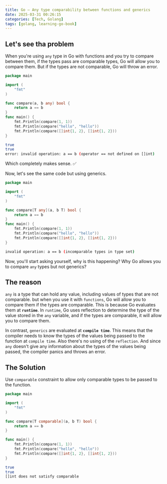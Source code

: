 ```yaml
---
title: Go — Any type comparability between functions and generics
date: 2025-03-31 00:26:15 
categories: [Tech, Golang]
tags: [golang, learning-go-book]
---
```


## Let's see tha problem
When you're using `any` type in Go with functions and you try to compare between them, if the types pass are comparable types, Go will allow you to compare them. But if the types are not comparable, Go will throw an error.

```go main.go
package main

import (
    "fmt"
)

func compare(a, b any) bool {
    return a == b
}
func main() {
    fmt.Println(compare(1, 1))
    fmt.Println(compare("hello", "hello"))
    fmt.Println(compare([]int{1, 2}, []int{1, 2}))
}
```
```bash output
true
true
error: invalid operation: a == b (operator == not defined on []int)
```

Which completely makes sense. ✅

Now, let's see the same code but using generics.

```go main.go
package main

import (
    "fmt"
)

func compare[T any](a, b T) bool {
    return a == b
}
func main() {
    fmt.Println(compare(1, 1))
    fmt.Println(compare("hello", "hello"))
    fmt.Println(compare([]int{1, 2}, []int{1, 2}))
}
```
```bash output
invalid operation: a == b (incomparable types in type set)
```

Now, you'll start asking yourself, why is this happening? Why Go allows you to compare `any` types but not generics?

## The reason
`any` is a type that can hold any value, including values of types that are not comparable. but when you use it with `functions`, Go will allow you to compare them if the types are comparable. This is because Go evaluates them at **`runtime`**. In `runtime`, Go uses reflection to determine the type of the value stored in the `any` variable, and if the types are comparable, it will allow you to compare them.

In contrast, `generics` are evaluated at **`compile time`**. This means that the compiler needs to know the types of the values being passed to the function at `compile time`. Also there's no using of the `reflection`. And since `any` doesn't give any information about the types of the values being passed, the compiler panics and throws an error.

## The Solution
Use `comparable` constraint to allow only comparable types to be passed to the function.

```go main.go
package main

import (
    "fmt"
)

func compare[T comparable](a, b T) bool {
    return a == b
}

func main() {
    fmt.Println(compare(1, 1))
    fmt.Println(compare("hello", "hello"))
    fmt.Println(compare([]int{1, 2}, []int{1, 2}))
}
```
```bash output
true
true
[]int does not satisfy comparable
```
